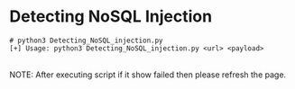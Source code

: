# Detecting NoSQL Injection

``` 
# python3 Detecting_NoSQL_injection.py
[+] Usage: python3 Detecting_NoSQL_injection.py <url> <payload>

```
<br>
NOTE: After executing script if it show failed then please refresh the page.